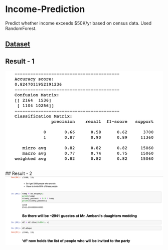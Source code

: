 # Income-Prediction
Predict whether income exceeds $50K/yr based on census data. Used RandomForest.

## [Dataset](http://mlr.cs.umass.edu/ml/datasets/Adult)

## Result - 1
<img src="https://github.com/zed1025/Income-Prediction/blob/master/results.png">

<br>
## Result - 2
<img src="https://github.com/zed1025/Income-Prediction/blob/master/results-2.png">
